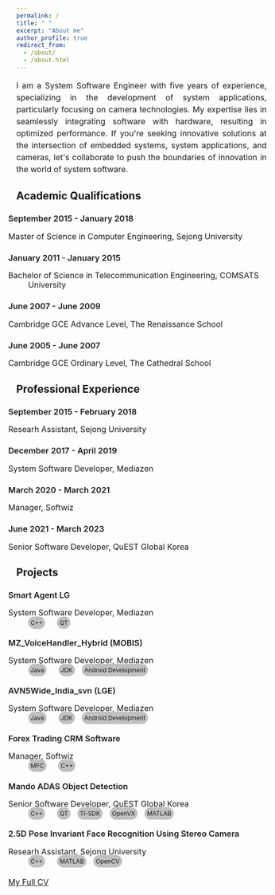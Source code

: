 ```yaml
---
permalink: /
title: " "
excerpt: "About me"
author_profile: true
redirect_from: 
  - /about/
  - /about.html
---
```

<!-- <h2>About me</h2> -->
<!-- <p style="font-size: 14px; text-align: justify; line-height: 1.5; margin-bottom: 20px;">
  I'm a research assistant at <a href="http://haptics.khu.ac.kr/">Haptics and Virtual Reality Lab</a> and a MS-PHD combined candidate at <a href="https://www.khu.ac.kr/eng/main/index.do">Kyung Hee University</a> in South Korea. I'm advised by <a href="http://haptics.khu.ac.kr/jeon/">Professor Seokhee Jeon</a> and work on data-driven modeling and rendering of haptic properties to generate realistic haptic feedback in VR environments.
</p>

<p style="font-size: 14px; text-align: justify; line-height: 1.5; margin-bottom: 20px;">
  My research primarily focuses on modeling and rendering of haptic textures using both online and offline approaches. I specialize in handling complex time series data and applying signal processing techniques. I have also utilized these skills in the context of teleoperation systems, where real-time and accurate rendering of haptic textures is crucial for remote operators.
</p>

<p style="font-size: 14px; text-align: justify; line-height: 1.5; margin-bottom: 20px;">
  Additionally, I explore the development of novel encountered type haptic devices such as haptic drones and wearable haptic devices in VR and AR applications.
</p> -->

<!-- changed by myrah 7/9 -->

<p style="font-size: 16px; text-align: justify; line-height: 1.5; margin-bottom: 15px; "> 
I am a System Software Engineer with five years of experience, specializing in the development of  system applications, particularly focusing on camera technologies. My expertise lies in seamlessly integrating software with hardware, resulting in optimized performance. If you're seeking innovative solutions at the intersection of embedded systems, system applications, and cameras, let's collaborate to push the boundaries of innovation in the world of system software.

</p>


<!-- changed by myrah 7/9 -->








<style>
  .left-indent {
    text-indent: -40px; /* Adjust this value to move the text towards the left */
    font-weight: 600; 
  } 
  .header{
    /* background-color:black;
    font-size: 20px;
    color: white;
    text-decoration: underline;
     */
  }
  .textstyle{
    /* line-height: 1.2;
     text-indent: -40px; */
  }
</style>

<!-- **<u>News</u>** -->
<h2 class="header" >Academic Qualifications</h2>
<!-- <ul style="margin-bottom: 20px; text-align: justify; font-size: 14px; "> -->
<!-- <ul style="margin-bottom: 20px;  font-size: 14px; "> -->
<ul style="list-style-type: none; ">


<h3 class="left-indent">September 2015 - January 2018</h3>

  <li style="line-height: 1.2;text-indent: -40px;font-size: 16px;"> Master of Science in Computer Engineering, Sejong University </li>

<h3 class="left-indent">January 2011 - January 2015</h3>

  <li style="line-height: 1.2;text-indent: -40px;font-size: 16px;"> Bachelor of Science in Telecommunication Engineering, COMSATS University </li>

<h3 class="left-indent">June 2007 - June 2009</h3>

  <li style="line-height: 1.2;text-indent: -40px;font-size: 16px;"> Cambridge GCE Advance Level, The Renaissance School </li>

<h3 class="left-indent">June 2005 - June 2007</h3>

  <li style="line-height: 1.2;text-indent: -40px;font-size: 16px;"> Cambridge GCE Ordinary Level, The Cathedral School </li>
<!-- changed by myrah 8/10 -->

  <!-- <li style="line-height: 1.5;"> Join us at <a href="https://2023.ubiquitousrobots.org/">UR-2023</a> conference,  <a href="https://www.meethawaii.com/convention-center/">Hwaaii Convention Center </a>  for our paper presnetaion on "Drone Haptics for 3DOF Force Feedback" on 26th June 2023.</li> -->
  <!-- <li style="line-height: 1.5;">Two papers got accepted in Korea Computer Congress <a href="https://www.kiise.or.kr/conference/kcc/2023/">[KCC-2023] </a> Confernce at Jeju Island, South Korea.</li> -->
  <!-- <li style="line-height: 1.5;">I will be presenting our paper on Model Mediated Teleoperation for online Texture modeling and rendering at <a href="https://www.icra2023.org/">ICRA-2023</a> on 1st June, 2023 at Excel London.</li> -->
  <!-- <li style="line-height: 1.5;">One paper got accepted at <a href="https://2023.ubiquitousrobots.org/">UR-2023</a> conference on "Drone Haptics for 3DOF Force Feedback" (April 2023).</li>
  <li style="line-height: 1.5;">One paper got accepted at <a href="https://www.icra2023.org/">ICRA-2023</a> conference titled "Model Mediated Teleoperation for Texture rendering" (Feb 2023).</li> -->
  <!-- <li style="line-height: 1.5;">One paper got accepted at <a href="https://hcikorea.org/">HCI Korea-2023</a> conference on "Haptic Texture Classification using Transformers" (Jan 2023).</li> -->

<!-- changed by myrah 8/10 -->

</ul>



<h2 class="header" >Professional Experience</h2> 


<ul style="list-style-type: none; ">

<style>
  .left-indent {
    text-indent: -40px; /* Adjust this value to move the text towards the left */
  }
</style>


<h3 class="left-indent">September 2015 - February 2018</h3>

  <li style="line-height: 1.2;text-indent: -40px;font-size: 16px;"> Researh Assistant, Sejong University </li>

<h3 class="left-indent">December 2017 - April 2019</h3>

  <li style="line-height: 1.2;text-indent: -40px;font-size: 16px; "> System Software Developer, Mediazen </li>

<h3 class="left-indent">March 2020 - March 2021</h3>

  <li style="line-height: 1.2;text-indent: -40px;font-size: 16px;"> Manager, Softwiz </li>

<h3 class="left-indent">June 2021 - March 2023</h3>

  <li style="line-height: 1.2;text-indent: -40px;font-size: 16px;"> Senior Software Developer, QuEST Global Korea</li>

</ul>



<h2 class="header" >Projects</h2> 


<ul style="list-style-type: none; ">

<style>
  .left-indent {
    text-indent: -40px; /* Adjust this value to move the text towards the left */
  }
  .word1{
  display: inline;
  width: 80px;
  height: 80px;
  padding: 5px;
  border-radius: 30px;
  /* border: 1px solid blue;   */
  background-color: rgb(192,192,192); 
   margin-right: 10px; 
}
  .word2 {
  display: inline;
  width: 80px;
  height: 80px;
  padding: 5px;
  border-radius: 30px;
  background-color: rgb(192,192,192); 
}
</style>

<h3 class="left-indent">Smart Agent LG</h3>

  <li style="line-height: 1.2;text-indent: -40px; font-size: 16px; "> System Software Developer, Mediazen  </li>
  <p style="line-height: 1.2;margin-left: 0px; font-size: 12px;" class="word1">C++</p>
  <p style="line-height: 1.2;text-indent: -40px; font-size: 12px; margin-left: 10px;" class="word2">QT</p>

<h3 class="left-indent">MZ_VoiceHandler_Hybrid (MOBIS)</h3>

  <li style="line-height: 1.2;text-indent: -40px;font-size: 16px; "> System Software Developer, Mediazen </li>
  <p style="line-height: 1.2;text-indent: -40px; font-size: 12px;" class="word1">Java</p>
  <p style="line-height: 1.2;text-indent: -40px; font-size: 12px; margin-left: 10px; margin-right = 10px" class="word2">JDK</p>
  <p style="line-height: 1.2;text-indent: -40px; font-size: 12px; margin-left: 10px;" class="word2">Android Development</p>

<h3 class="left-indent">AVN5Wide_India_svn (LGE)</h3>

  <li style="line-height: 1.2;text-indent: -40px;font-size: 16px;"> System Software Developer, Mediazen </li>
  <p style="line-height: 1.2;text-indent: -40px; font-size: 12px;" class="word1">Java</p>
  <p style="line-height: 1.2;text-indent: -40px; font-size: 12px; margin-left: 10px; margin-right = 10px" class="word2">JDK</p>
  <p style="line-height: 1.2;text-indent: -40px; font-size: 12px; margin-left: 10px;" class="word2">Android Development</p> 

<h3 class="left-indent">Forex Trading CRM Software</h3>

  <li style="line-height: 1.2;text-indent: -40px;font-size: 16px;"> Manager, Softwiz </li>
  <p style="line-height: 1.2;text-indent: -40px; font-size: 12px;" class="word1">MFC</p>
  <p style="line-height: 1.2;text-indent: -40px; font-size: 12px; margin-left: 10px;" class="word2">C++</p>

<h3 class="left-indent">Mando ADAS Object Detection </h3>

  <li style="line-height: 1.2;text-indent: -40px;font-size: 16px;"> Senior Software Developer, QuEST Global Korea </li>
  <p style="line-height: 1.2;text-indent: -40px; font-size: 12px;" class="word1">C++</p>
  <p style="line-height: 1.2;text-indent: -40px; font-size: 12px; margin-left: 10px; margin-right = 10px" class="word2">QT</p>
  <p style="line-height: 1.2;text-indent: -40px; font-size: 12px; margin-left: 10px;" class="word2">TI-SDK</p>
  <p style="line-height: 1.2;text-indent: -40px; font-size: 12px; margin-left: 10px;" class="word2">OpenVX</p>
  <p style="line-height: 1.2;text-indent: -40px; font-size: 12px; margin-left: 10px;" class="word2">MATLAB</p>

<h3 class="left-indent">2.5D Pose Invariant Face Recognition Using Stereo Camera</h3>

  <li style="line-height: 1.2;text-indent: -40px;font-size: 16px;"> Researh Assistant, Sejong University </li>
  <p style="line-height: 1.2;text-indent: -40px; font-size: 12px;" class="word1">C++</p>
  <p style="line-height: 1.2;text-indent: -40px; font-size: 12px; margin-left: 10px; margin-right = 10px" class="word2">MATLAB</p>
  <p style="line-height: 1.2;text-indent: -40px; font-size: 12px; margin-left: 10px;" class="word2">OpenCV</p>

<!-- You can also find the full list of my publications [<span style="color:blue">here</span>](https://mudassir-awan.github.io/publications/) -->

<!-- <table style="width: 100%; border-collapse: collapse; border: 0;">
  <tr>
    <td style="width: 25%; text-align: center; border: none;">
      <img src="/images/mmt.png" alt="Profile Picture" width="160" height="300" style="margin-right: 10px;">
    </td>
    <td style="width: 75%; text-align: justify; border: none;">
      <h3><a href="https://mudassir-awan.github.io/publications/teleoperation">Model-Mediated Teleoperation for Remote Haptic Texture Sharing: Initial Study of Online Texture Modeling and Rendering</a>(ICRA)</h3>
      <p>
        This paper presents the first model-mediated teleoperation (MMT) framework capable of sharing surface haptic texture. It enables the collection of physical signals on the follower side, which are used to build and update a local texture simulation model on the leader side. This approach provides real-time, stable, and accurate feedback of texture. The paper includes an implemented proof-of-concept system that showcases the potential of this approach for remote texture sharing
        
        <a href="http://mudassir-awan.github.io/files/MMT.pdf">Download paper here</a>
      </p>
    </td>
  </tr>
</table> -->

<!-- <table style="width: 100%; border-collapse: collapse; border: 0;">
  <tr>
    <td style="width: 25%; text-align: center; border: none;">
      <img src="/images/drone.png" alt="Profile Picture" width="160" height="300" style="margin-right: 10px;">
    </td>
    <td style="width: 75%; text-align: justify; border: none;">
      <h3><a href="https://mudassir-awan.github.io/publications/drone">DroneHaptics - Encountered Type Haptic Interface Using Dome-Shaped Drone for 3-DoF Force Feedback</a>(UR)</h3>
      <p>
        This paper introduces a dome-shaped haptic drone with a hemispherical cage made of aluminum mesh. The cage enables controllable 3D force feedback, improving usability and user safety. Experimental measurements and mathematical formulations establish an accurate force-thrust relationship. The system's force rendering accuracy was evaluated, achieving a low error rate of less than 8.6%, ensuring perceptually accurate force feedback.
        
        <a href="http://mudassir-awan.github.io/files/DroneHaptics.pdf">Download paper here</a>
      </p>
    </td>
  </tr>
</table> -->

<!-- <p style="font-size: 14px; text-align: justify; line-height: 1.5; margin-bottom: 15px; padding-left: 40px; padding-right: 40px;">
  <a href="http://myrahnaeem.github.io/files/Myrah_Resume.pdf">My Full CV</a>  
</p> -->

<p style="font-size: 16px; text-align: justify; line-height: 1.2; margin-top: 25px; margin-bottom: 15px; text-indent: -40px;">
  <a href="http://myrahnaeem.github.io/files/Myrah_Resume.pdf">My Full CV</a>
</p>




